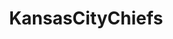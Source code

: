---
title: KansasCityChiefs
crosslinks:
- nfl
- steelers
- oaklandraiders
- KCRoyals
- nflstreams
- '2013'
- Patriots
- Madden
- eagles
- reddit_stream
- MikeGlennon
- food
- SportingKC
- sports
- NYGiants
- CatastrophicFailure
- CoalitionAgainstEvil
- socialwork
- DenverBroncos
---